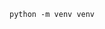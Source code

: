 ```
python -m venv venv
```

[^beenje]: http://beenje.github.io/blog/posts/parsing-and-indexing-pdf-in-python/
